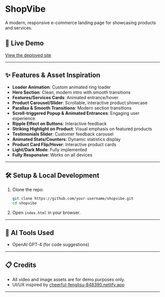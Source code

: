 # ShopVibe

A modern, responsive e-commerce landing page for showcasing products and services.

## 🚀 Live Demo
[View the deployed site](https://your-username.github.io/shopvibe/)

---

## ✨ Features & Asset Inspiration
- **Loader Animation**: Custom animated ring loader
- **Hero Section**: Clean, modern intro with smooth transitions
- **Features/Services Cards**: Animated entrance/hover
- **Product Carousel/Slider**: Scrollable, interactive product showcase
- **Parallax & Smooth Transitions**: Modern section transitions
- **Scroll-triggered Popup & Animated Entrances**: Engaging user experience
- **Ripple Effect on Buttons**: Interactive feedback
- **Striking Highlight on Product**: Visual emphasis on featured products
- **Testimonials Slider**: Customer feedback carousel
- **Animated Stats/Counters**: Dynamic statistics display
- **Product Card Flip/Hover**: Interactive product cards
- **Light/Dark Mode**: Fully implemented
- **Fully Responsive**: Works on all devices

---

## 🛠️ Setup & Local Development
1. Clone the repo:
   ```sh
   git clone https://github.com/your-username/shopvibe.git
   cd shopvibe
   ```
2. Open `index.html` in your browser.

---

## 🤖 AI Tools Used
- OpenAI GPT-4 (for code suggestions)

---

## 📋 Credits
- All video and image assets are for demo purposes only.
- UI/UX inspired by [cheerful-fenglisu-848390.netlify.app](https://cheerful-fenglisu-848390.netlify.app/)

---